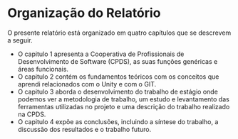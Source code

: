# Organização do Relatório

O presente relatório está organizado em quatro capítulos que se descrevem a seguir.



* O capitulo 1 apresenta a Cooperativa de Profissionais de Desenvolvimento de Software (CPDS), as suas funções genéricas e áreas funcionais.
* O capitulo 2 contém os fundamentos teóricos com os conceitos que aprendi relacionados com o Unity e com o GIT.
* O capitulo 3 aborda o desenvolvimento do trabalho de estágio onde podemos ver a metodologia de trabalho, um estudo e levantamento das ferramentas utilizadas no projeto e uma descrição do trabalho realizado na CPDS.
* O capitulo 4 expõe as conclusões, incluindo a síntese do trabalho, a discussão dos resultados e o trabalho futuro.
